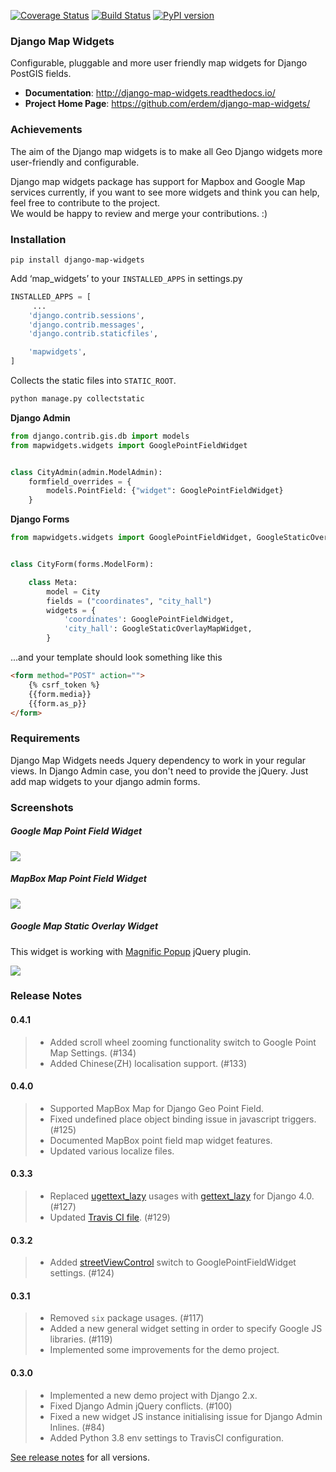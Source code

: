 [![Coverage Status](https://coveralls.io/repos/github/erdem/django-map-widgets/badge.svg?branch=master)](https://coveralls.io/github/erdem/django-map-widgets?branch=master)
[![Build Status](https://travis-ci.org/erdem/django-map-widgets.png)](https://travis-ci.org/erdem/django-map-widgets)
[![PyPI version](https://badge.fury.io/py/django-map-widgets.svg)](https://badge.fury.io/py/django-map-widgets)

### Django Map Widgets
Configurable, pluggable and more user friendly map widgets for Django PostGIS fields.

* **Documentation**: <a href="http://django-map-widgets.readthedocs.io/" target="_blank">http://django-map-widgets.readthedocs.io/</a>
* **Project Home Page**: <a href="https://github.com/erdem/django-map-widgets">https://github.com/erdem/django-map-widgets/</a>

### Achievements
The aim of the Django map widgets is to make all Geo Django widgets more user-friendly and configurable.  
  
Django map widgets package has support for Mapbox and Google Map services currently, if you want to see more widgets and think you can help, feel free to contribute to the project.  
We would be happy to review and merge your contributions. :) 

### Installation

    pip install django-map-widgets


Add ‘map_widgets’ to your `INSTALLED_APPS` in settings.py

```python
INSTALLED_APPS = [
     ...
    'django.contrib.sessions',
    'django.contrib.messages',
    'django.contrib.staticfiles',

    'mapwidgets',
]
```

Collects the static files into `STATIC_ROOT`.

```bash
python manage.py collectstatic
```

**Django Admin**

```python
from django.contrib.gis.db import models
from mapwidgets.widgets import GooglePointFieldWidget


class CityAdmin(admin.ModelAdmin):
    formfield_overrides = {
        models.PointField: {"widget": GooglePointFieldWidget}
    }
```

**Django Forms**

```python
from mapwidgets.widgets import GooglePointFieldWidget, GoogleStaticOverlayMapWidget


class CityForm(forms.ModelForm):

    class Meta:
        model = City
        fields = ("coordinates", "city_hall")
        widgets = {
            'coordinates': GooglePointFieldWidget,
            'city_hall': GoogleStaticOverlayMapWidget,
        }
```

...and your template should look something like this

```html
<form method="POST" action="">
    {% csrf_token %}
    {{form.media}}
    {{form.as_p}}
</form>
```

### Requirements

Django Map Widgets needs Jquery dependency to work in your regular views. In Django Admin case, you don't need to provide the jQuery. 
Just add map widgets to your django admin forms. 

### Screenshots

##### Google Map Point Field Widget

![](https://cloud.githubusercontent.com/assets/1518272/26807500/ad0af4ea-4a4e-11e7-87d6-632f39e438f7.gif)


##### MapBox Map Point Field Widget

![](https://user-images.githubusercontent.com/1518272/168497515-f97363f4-6860-410e-9e24-230a2c4233b7.png)


##### Google Map Static Overlay Widget
This widget is working with <a href="http://dimsemenov.com/plugins/magnific-popup/" target="_blank">Magnific Popup</a> jQuery plugin.

![](https://cloud.githubusercontent.com/assets/1518272/18732296/18f1813e-805a-11e6-8801-f1f48ed02a9c.png)


### Release Notes

#### 0.4.1
> -   Added scroll wheel zooming functionality switch to Google Point Map Settings. (#134)
> -   Added Chinese(ZH) localisation support. (#133)

#### 0.4.0
> -   Supported MapBox Map for Django Geo Point Field.
> -   Fixed undefined place object binding issue in javascript triggers. (#125)
> -   Documented MapBox point field map widget features.
> -   Updated various localize files.

#### 0.3.3

> -   Replaced [ugettext_lazy](https://github.com/erdem/django-map-widgets/pull/127) usages with [gettext_lazy](https://docs.djangoproject.com/en/4.0/releases/4.0/#features-removed-in-4-0) for Django 4.0. (#127)
> -   Updated [Travis CI file](https://github.com/erdem/django-map-widgets/pull/129). (#129)

#### 0.3.2

> -   Added [streetViewControl](https://developers.google.com/maps/documentation/javascript/streetview#StreetViewMapUsage) switch to GooglePointFieldWidget settings. (#124)

#### 0.3.1

> -   Removed `six` package usages. (#117)
> -   Added a new general widget setting in order to specify Google JS libraries. (#119)
> -   Implemented some improvements for the demo project.

#### 0.3.0

> -   Implemented a new demo project with Django 2.x.
> -   Fixed Django Admin jQuery conflicts. (#100)
> -   Fixed a new widget JS instance initialising issue for Django Admin Inlines. (#84)
> -   Added Python 3.8 env settings to TravisCI configuration.

[See release notes](https://django-map-widgets.readthedocs.io/en/mapbox_widget_fixes/releases/index.html) for all versions.